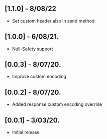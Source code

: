 ## [1.1.0] - 8/08/22
* Set custom header also in send method

## [1.0.0] - 6/08/21.
* Null-Safety support
## [0.0.3] - 8/07/20.

* Improve custom encoding

## [0.0.2] - 8/07/20.

* Added response custom encoding override

## [0.0.1] - 3/03/20.

* Initial release
